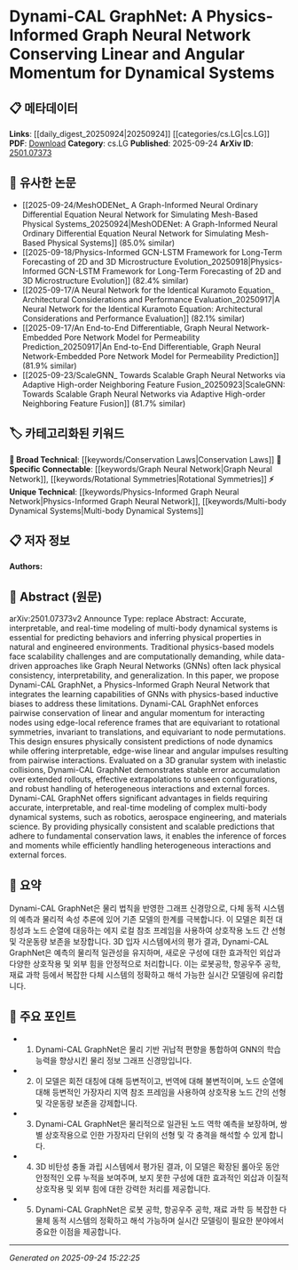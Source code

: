 <!-- KEYWORD_LINKING_METADATA:
{
  "processed_timestamp": "2025-09-24T15:22:25.711549",
  "vocabulary_version": "1.0",
  "selected_keywords": [
    "Graph Neural Network",
    "Physics-Informed Graph Neural Network",
    "Conservation Laws",
    "Multi-body Dynamical Systems",
    "Rotational Symmetries"
  ],
  "rejected_keywords": [],
  "similarity_scores": {
    "Graph Neural Network": 0.95,
    "Physics-Informed Graph Neural Network": 0.8,
    "Conservation Laws": 0.85,
    "Multi-body Dynamical Systems": 0.78,
    "Rotational Symmetries": 0.77
  },
  "extraction_method": "AI_prompt_based",
  "budget_applied": true,
  "candidates_json": {
    "candidates": [
      {
        "surface": "Graph Neural Network",
        "canonical": "Graph Neural Network",
        "aliases": [
          "GNN"
        ],
        "category": "specific_connectable",
        "rationale": "Central to the paper's approach, linking to existing Graph Neural Network concepts.",
        "novelty_score": 0.3,
        "connectivity_score": 0.9,
        "specificity_score": 0.85,
        "link_intent_score": 0.95
      },
      {
        "surface": "Physics-Informed Graph Neural Network",
        "canonical": "Physics-Informed Graph Neural Network",
        "aliases": [
          "PIGNN"
        ],
        "category": "unique_technical",
        "rationale": "Introduces a novel approach combining physics with GNNs, enhancing interpretability and consistency.",
        "novelty_score": 0.85,
        "connectivity_score": 0.65,
        "specificity_score": 0.9,
        "link_intent_score": 0.8
      },
      {
        "surface": "Conservation Laws",
        "canonical": "Conservation Laws",
        "aliases": [
          "Conservation Principles"
        ],
        "category": "broad_technical",
        "rationale": "Key to understanding the physical consistency enforced by the model.",
        "novelty_score": 0.4,
        "connectivity_score": 0.75,
        "specificity_score": 0.7,
        "link_intent_score": 0.85
      },
      {
        "surface": "Multi-body Dynamical Systems",
        "canonical": "Multi-body Dynamical Systems",
        "aliases": [
          "Multi-body Dynamics"
        ],
        "category": "unique_technical",
        "rationale": "Describes the complex systems the model is designed to simulate, relevant for linking to similar studies.",
        "novelty_score": 0.7,
        "connectivity_score": 0.6,
        "specificity_score": 0.8,
        "link_intent_score": 0.78
      },
      {
        "surface": "Rotational Symmetries",
        "canonical": "Rotational Symmetries",
        "aliases": [
          "Rotational Invariance"
        ],
        "category": "specific_connectable",
        "rationale": "Important for understanding the model's approach to maintaining physical invariance.",
        "novelty_score": 0.5,
        "connectivity_score": 0.7,
        "specificity_score": 0.75,
        "link_intent_score": 0.77
      }
    ],
    "ban_list_suggestions": [
      "real-time modeling",
      "traditional models",
      "external forces"
    ]
  },
  "decisions": [
    {
      "candidate_surface": "Graph Neural Network",
      "resolved_canonical": "Graph Neural Network",
      "decision": "linked",
      "scores": {
        "novelty": 0.3,
        "connectivity": 0.9,
        "specificity": 0.85,
        "link_intent": 0.95
      }
    },
    {
      "candidate_surface": "Physics-Informed Graph Neural Network",
      "resolved_canonical": "Physics-Informed Graph Neural Network",
      "decision": "linked",
      "scores": {
        "novelty": 0.85,
        "connectivity": 0.65,
        "specificity": 0.9,
        "link_intent": 0.8
      }
    },
    {
      "candidate_surface": "Conservation Laws",
      "resolved_canonical": "Conservation Laws",
      "decision": "linked",
      "scores": {
        "novelty": 0.4,
        "connectivity": 0.75,
        "specificity": 0.7,
        "link_intent": 0.85
      }
    },
    {
      "candidate_surface": "Multi-body Dynamical Systems",
      "resolved_canonical": "Multi-body Dynamical Systems",
      "decision": "linked",
      "scores": {
        "novelty": 0.7,
        "connectivity": 0.6,
        "specificity": 0.8,
        "link_intent": 0.78
      }
    },
    {
      "candidate_surface": "Rotational Symmetries",
      "resolved_canonical": "Rotational Symmetries",
      "decision": "linked",
      "scores": {
        "novelty": 0.5,
        "connectivity": 0.7,
        "specificity": 0.75,
        "link_intent": 0.77
      }
    }
  ]
}
-->

# Dynami-CAL GraphNet: A Physics-Informed Graph Neural Network Conserving Linear and Angular Momentum for Dynamical Systems

## 📋 메타데이터

**Links**: [[daily_digest_20250924|20250924]] [[categories/cs.LG|cs.LG]]
**PDF**: [Download](https://arxiv.org/pdf/2501.07373.pdf)
**Category**: cs.LG
**Published**: 2025-09-24
**ArXiv ID**: [2501.07373](https://arxiv.org/abs/2501.07373)

## 🔗 유사한 논문
- [[2025-09-24/MeshODENet_ A Graph-Informed Neural Ordinary Differential Equation Neural Network for Simulating Mesh-Based Physical Systems_20250924|MeshODENet: A Graph-Informed Neural Ordinary Differential Equation Neural Network for Simulating Mesh-Based Physical Systems]] (85.0% similar)
- [[2025-09-18/Physics-Informed GCN-LSTM Framework for Long-Term Forecasting of 2D and 3D Microstructure Evolution_20250918|Physics-Informed GCN-LSTM Framework for Long-Term Forecasting of 2D and 3D Microstructure Evolution]] (82.4% similar)
- [[2025-09-17/A Neural Network for the Identical Kuramoto Equation_ Architectural Considerations and Performance Evaluation_20250917|A Neural Network for the Identical Kuramoto Equation: Architectural Considerations and Performance Evaluation]] (82.1% similar)
- [[2025-09-17/An End-to-End Differentiable, Graph Neural Network-Embedded Pore Network Model for Permeability Prediction_20250917|An End-to-End Differentiable, Graph Neural Network-Embedded Pore Network Model for Permeability Prediction]] (81.9% similar)
- [[2025-09-23/ScaleGNN_ Towards Scalable Graph Neural Networks via Adaptive High-order Neighboring Feature Fusion_20250923|ScaleGNN: Towards Scalable Graph Neural Networks via Adaptive High-order Neighboring Feature Fusion]] (81.7% similar)

## 🏷️ 카테고리화된 키워드
**🧠 Broad Technical**: [[keywords/Conservation Laws|Conservation Laws]]
**🔗 Specific Connectable**: [[keywords/Graph Neural Network|Graph Neural Network]], [[keywords/Rotational Symmetries|Rotational Symmetries]]
**⚡ Unique Technical**: [[keywords/Physics-Informed Graph Neural Network|Physics-Informed Graph Neural Network]], [[keywords/Multi-body Dynamical Systems|Multi-body Dynamical Systems]]

## 📋 저자 정보

**Authors:** 

## 📄 Abstract (원문)

arXiv:2501.07373v2 Announce Type: replace 
Abstract: Accurate, interpretable, and real-time modeling of multi-body dynamical systems is essential for predicting behaviors and inferring physical properties in natural and engineered environments. Traditional physics-based models face scalability challenges and are computationally demanding, while data-driven approaches like Graph Neural Networks (GNNs) often lack physical consistency, interpretability, and generalization. In this paper, we propose Dynami-CAL GraphNet, a Physics-Informed Graph Neural Network that integrates the learning capabilities of GNNs with physics-based inductive biases to address these limitations. Dynami-CAL GraphNet enforces pairwise conservation of linear and angular momentum for interacting nodes using edge-local reference frames that are equivariant to rotational symmetries, invariant to translations, and equivariant to node permutations. This design ensures physically consistent predictions of node dynamics while offering interpretable, edge-wise linear and angular impulses resulting from pairwise interactions. Evaluated on a 3D granular system with inelastic collisions, Dynami-CAL GraphNet demonstrates stable error accumulation over extended rollouts, effective extrapolations to unseen configurations, and robust handling of heterogeneous interactions and external forces. Dynami-CAL GraphNet offers significant advantages in fields requiring accurate, interpretable, and real-time modeling of complex multi-body dynamical systems, such as robotics, aerospace engineering, and materials science. By providing physically consistent and scalable predictions that adhere to fundamental conservation laws, it enables the inference of forces and moments while efficiently handling heterogeneous interactions and external forces.

## 📝 요약

Dynami-CAL GraphNet은 물리 법칙을 반영한 그래프 신경망으로, 다체 동적 시스템의 예측과 물리적 속성 추론에 있어 기존 모델의 한계를 극복합니다. 이 모델은 회전 대칭성과 노드 순열에 대응하는 에지 로컬 참조 프레임을 사용하여 상호작용 노드 간 선형 및 각운동량 보존을 보장합니다. 3D 입자 시스템에서의 평가 결과, Dynami-CAL GraphNet은 예측의 물리적 일관성을 유지하며, 새로운 구성에 대한 효과적인 외삽과 다양한 상호작용 및 외부 힘을 안정적으로 처리합니다. 이는 로봇공학, 항공우주 공학, 재료 과학 등에서 복잡한 다체 시스템의 정확하고 해석 가능한 실시간 모델링에 유리합니다.

## 🎯 주요 포인트

- 1. Dynami-CAL GraphNet은 물리 기반 귀납적 편향을 통합하여 GNN의 학습 능력을 향상시킨 물리 정보 그래프 신경망입니다.
- 2. 이 모델은 회전 대칭에 대해 등변적이고, 번역에 대해 불변적이며, 노드 순열에 대해 등변적인 가장자리 지역 참조 프레임을 사용하여 상호작용 노드 간의 선형 및 각운동량 보존을 강제합니다.
- 3. Dynami-CAL GraphNet은 물리적으로 일관된 노드 역학 예측을 보장하며, 쌍별 상호작용으로 인한 가장자리 단위의 선형 및 각 충격을 해석할 수 있게 합니다.
- 4. 3D 비탄성 충돌 과립 시스템에서 평가된 결과, 이 모델은 확장된 롤아웃 동안 안정적인 오류 누적을 보여주며, 보지 못한 구성에 대한 효과적인 외삽과 이질적 상호작용 및 외부 힘에 대한 강력한 처리를 제공합니다.
- 5. Dynami-CAL GraphNet은 로봇 공학, 항공우주 공학, 재료 과학 등 복잡한 다물체 동적 시스템의 정확하고 해석 가능하며 실시간 모델링이 필요한 분야에서 중요한 이점을 제공합니다.


---

*Generated on 2025-09-24 15:22:25*